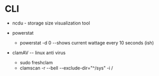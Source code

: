
# CLI 
- ncdu - storage size visualization tool
- powerstat
	- powerstat -d 0 --shows current wattage every 10 seconds (ish)

- clamAV -- linux anti virus
    - sudo freshclam
	- clamscan -r --bell --exclude-dir="^/sys" -i /
